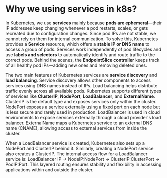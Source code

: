 # Why we using services in k8s?

In Kubernetes, we use **services** mainly because **pods are ephemeral**—their IP addresses keep changing whenever a pod restarts, scales, or gets recreated due to configuration changes. Since pod IPs are not stable, we cannot rely on them for internal communication. To solve this, Kubernetes provides a **Service** resource, which offers a **stable IP or DNS name** to access a group of pods. Services work independently of pod lifecycles and use **labels and selectors** to automatically identify and route traffic to the correct pods. Behind the scenes, the **EndpointSlice controller** keeps track of all healthy pod IPs—adding new ones and removing deleted ones.

The two main features of Kubernetes services are **service discovery** and **load balancing**. Service discovery allows other components to access services using DNS names instead of IPs. Load balancing helps distribute traffic evenly across all available pods. Kubernetes supports different types of services like **ClusterIP**, **NodePort**, **LoadBalancer**, and **ExternalName**. ClusterIP is the default type and exposes services only within the cluster. NodePort exposes a service externally using a fixed port on each node but is less secure and rarely used in production. LoadBalancer is used in cloud environments to expose services externally through a cloud provider's load balancer. ExternalName maps a Kubernetes service to an external DNS name (CNAME), allowing access to external services from inside the cluster.

When a LoadBalancer service is created, Kubernetes also sets up a NodePort and ClusterIP behind it. Similarly, creating a NodePort service also creates a ClusterIP. The internal access flow for a LoadBalancer service is: LoadBalancer IP → NodeIP\:NodePort → ClusterIP\:ClusterPort → PodIP\:Port. This layered routing ensures stability and flexibility in accessing applications within and outside the cluster.



